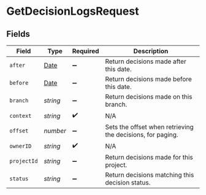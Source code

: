 # GetDecisionLogsRequest


## Fields

| Field                                                                                         | Type                                                                                          | Required                                                                                      | Description                                                                                   |
| --------------------------------------------------------------------------------------------- | --------------------------------------------------------------------------------------------- | --------------------------------------------------------------------------------------------- | --------------------------------------------------------------------------------------------- |
| `after`                                                                                       | [Date](https://developer.mozilla.org/en-US/docs/Web/JavaScript/Reference/Global_Objects/Date) | :heavy_minus_sign:                                                                            | Return decisions made after this date.                                                        |
| `before`                                                                                      | [Date](https://developer.mozilla.org/en-US/docs/Web/JavaScript/Reference/Global_Objects/Date) | :heavy_minus_sign:                                                                            | Return decisions made before this date.                                                       |
| `branch`                                                                                      | *string*                                                                                      | :heavy_minus_sign:                                                                            | Return decisions made on this branch.                                                         |
| `context`                                                                                     | *string*                                                                                      | :heavy_check_mark:                                                                            | N/A                                                                                           |
| `offset`                                                                                      | *number*                                                                                      | :heavy_minus_sign:                                                                            | Sets the offset when retrieving the decisions, for paging.                                    |
| `ownerID`                                                                                     | *string*                                                                                      | :heavy_check_mark:                                                                            | N/A                                                                                           |
| `projectId`                                                                                   | *string*                                                                                      | :heavy_minus_sign:                                                                            | Return decisions made for this project.                                                       |
| `status`                                                                                      | *string*                                                                                      | :heavy_minus_sign:                                                                            | Return decisions matching this decision status.                                               |